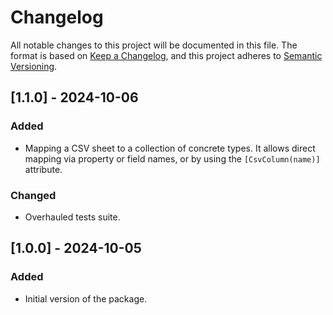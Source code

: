 # Changelog

All notable changes to this project will be documented in this file.
The format is based on [Keep a Changelog](https://keepachangelog.com/en/1.1.0/),
and this project adheres to [Semantic Versioning](https://semver.org/spec/v2.0.0.html).

## [1.1.0] - 2024-10-06

### Added

- Mapping a CSV sheet to a collection of concrete types. It allows direct mapping via property or field names, or by using the `[CsvColumn(name)]` attribute.

### Changed

- Overhauled tests suite.

## [1.0.0] - 2024-10-05

### Added

- Initial version of the package.
